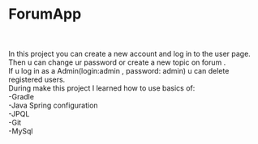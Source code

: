 # ForumApp
<br />
<br />
In this project you can create a new account and log in to the user page. Then u can change ur password or create a new topic on forum .
<br />
If u log in as a Admin(login:admin , password: admin) u can delete registered users.
<br />
During make this project I learned how to use basics of:
<br />
-Gradle
<br />
-Java Spring configuration
<br />
-JPQL
<br />
-Git 
<br />
-MySql
